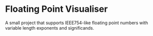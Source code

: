 # Floating Point Visualiser

A small project that supports IEEE754-like floating point numbers with
variable length exponents and significands.
